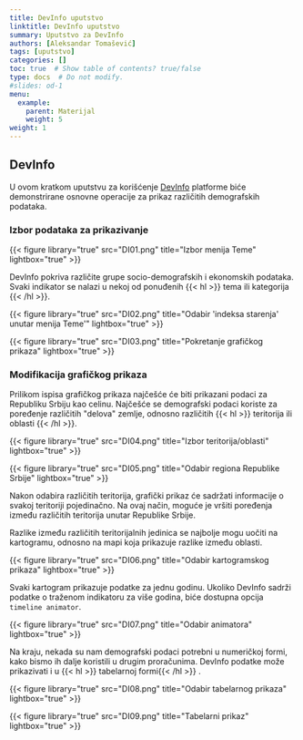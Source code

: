 ```yaml
---
title: DevInfo uputstvo
linktitle: DevInfo uputstvo
summary: Uputstvo za DevInfo
authors: [Aleksandar Tomašević]
tags: [uputstvo]
categories: []
toc: true  # Show table of contents? true/false
type: docs  # Do not modify.
#slides: od-1
menu:
  example:
    parent: Materijal
    weight: 5
weight: 1
---
```


## DevInfo

U ovom kratkom uputstvu za korišćenje [DevInfo](http://devinfo.stat.gov.rs/Opstine/libraries/aspx/Home.aspx) platforme biće demonstrirane osnovne operacije za prikaz različitih demografskih podataka.

### Izbor podataka za prikazivanje

{{< figure library="true" src="DI01.png" title="Izbor menija Teme" lightbox="true" >}}


DevInfo pokriva različite grupe socio-demografskih i ekonomskih podataka. Svaki indikator se nalazi u nekoj od ponuđenih {{< hl >}} tema ili kategorija {{< /hl >}}.

{{< figure library="true" src="DI02.png" title="Odabir 'indeksa starenja' unutar menija Teme'" lightbox="true" >}}

{{< figure library="true" src="DI03.png" title="Pokretanje grafičkog prikaza" lightbox="true" >}}

### Modifikacija grafičkog prikaza

Prilikom ispisa grafičkog prikaza najčešće će biti prikazani podaci za Republiku Srbiju kao celinu. Najčešće se demografski podaci koriste za poređenje različitih "delova" zemlje, odnosno različitih {{< hl >}} teritorija ili oblasti {{< /hl >}}.

{{< figure library="true" src="DI04.png" title="Izbor teritorija/oblasti" lightbox="true" >}}

{{< figure library="true" src="DI05.png" title="Odabir regiona Republike Srbije" lightbox="true" >}}

Nakon odabira različitih teritorija, grafički prikaz će sadržati informacije o svakoj teritoriji pojedinačno. Na ovaj način, moguće je vršiti poređenja između različitih teritorija unutar Republike Srbije.

Razlike između različitih teritorijalnih jedinica se najbolje mogu uočiti na kartogramu, odnosno na mapi koja prikazuje razlike između oblasti.

{{< figure library="true" src="DI06.png" title="Odabir kartogramskog prikaza" lightbox="true" >}}

Svaki kartogram prikazuje podatke za jednu godinu. Ukoliko DevInfo sadrži podatke o traženom indikatoru za više godina, biće dostupna opcija `timeline animator`.

{{< figure library="true" src="DI07.png" title="Odabir animatora" lightbox="true" >}}

Na kraju, nekada su nam demografski podaci potrebni u numeričkoj formi, kako bismo ih dalje koristili u drugim proračunima. DevInfo podatke može prikazivati i u {{< hl >}} tabelarnoj formi{{< /hl >}} .

{{< figure library="true" src="DI08.png" title="Odabir tabelarnog prikaza" lightbox="true" >}}

{{< figure library="true" src="DI09.png" title="Tabelarni prikaz" lightbox="true" >}}
